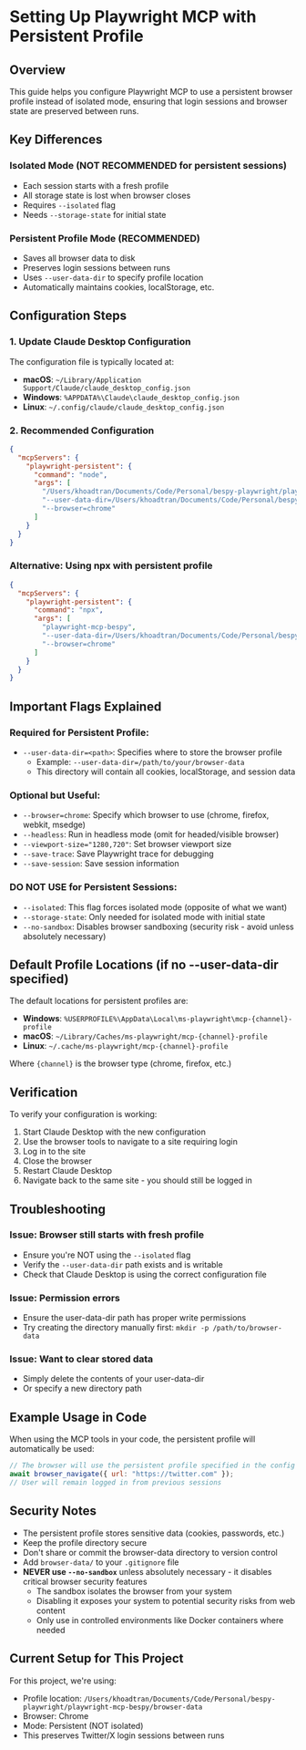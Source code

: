 # Setting Up Playwright MCP with Persistent Profile

## Overview
This guide helps you configure Playwright MCP to use a persistent browser profile instead of isolated mode, ensuring that login sessions and browser state are preserved between runs.

## Key Differences

### Isolated Mode (NOT RECOMMENDED for persistent sessions)
- Each session starts with a fresh profile
- All storage state is lost when browser closes
- Requires `--isolated` flag
- Needs `--storage-state` for initial state

### Persistent Profile Mode (RECOMMENDED)
- Saves all browser data to disk
- Preserves login sessions between runs
- Uses `--user-data-dir` to specify profile location
- Automatically maintains cookies, localStorage, etc.

## Configuration Steps

### 1. Update Claude Desktop Configuration

The configuration file is typically located at:
- **macOS**: `~/Library/Application Support/Claude/claude_desktop_config.json`
- **Windows**: `%APPDATA%\Claude\claude_desktop_config.json`
- **Linux**: `~/.config/claude/claude_desktop_config.json`

### 2. Recommended Configuration

```json
{
  "mcpServers": {
    "playwright-persistent": {
      "command": "node",
      "args": [
        "/Users/khoadtran/Documents/Code/Personal/bespy-playwright/playwright-mcp-bespy/cli.js",
        "--user-data-dir=/Users/khoadtran/Documents/Code/Personal/bespy-playwright/playwright-mcp-bespy/browser-data",
        "--browser=chrome"
      ]
    }
  }
}
```

### Alternative: Using npx with persistent profile
```json
{
  "mcpServers": {
    "playwright-persistent": {
      "command": "npx",
      "args": [
        "playwright-mcp-bespy",
        "--user-data-dir=/Users/khoadtran/Documents/Code/Personal/bespy-playwright/playwright-mcp-bespy/browser-data",
        "--browser=chrome"
      ]
    }
  }
}
```

## Important Flags Explained

### Required for Persistent Profile:
- `--user-data-dir=<path>`: Specifies where to store the browser profile
  - Example: `--user-data-dir=/path/to/your/browser-data`
  - This directory will contain all cookies, localStorage, and session data

### Optional but Useful:
- `--browser=chrome`: Specify which browser to use (chrome, firefox, webkit, msedge)
- `--headless`: Run in headless mode (omit for headed/visible browser)
- `--viewport-size="1280,720"`: Set browser viewport size
- `--save-trace`: Save Playwright trace for debugging
- `--save-session`: Save session information

### DO NOT USE for Persistent Sessions:
- `--isolated`: This flag forces isolated mode (opposite of what we want)
- `--storage-state`: Only needed for isolated mode with initial state
- `--no-sandbox`: Disables browser sandboxing (security risk - avoid unless absolutely necessary)

## Default Profile Locations (if no --user-data-dir specified)

The default locations for persistent profiles are:
- **Windows**: `%USERPROFILE%\AppData\Local\ms-playwright\mcp-{channel}-profile`
- **macOS**: `~/Library/Caches/ms-playwright/mcp-{channel}-profile`
- **Linux**: `~/.cache/ms-playwright/mcp-{channel}-profile`

Where `{channel}` is the browser type (chrome, firefox, etc.)

## Verification

To verify your configuration is working:

1. Start Claude Desktop with the new configuration
2. Use the browser tools to navigate to a site requiring login
3. Log in to the site
4. Close the browser
5. Restart Claude Desktop
6. Navigate back to the same site - you should still be logged in

## Troubleshooting

### Issue: Browser still starts with fresh profile
- Ensure you're NOT using the `--isolated` flag
- Verify the `--user-data-dir` path exists and is writable
- Check that Claude Desktop is using the correct configuration file

### Issue: Permission errors
- Ensure the user-data-dir path has proper write permissions
- Try creating the directory manually first: `mkdir -p /path/to/browser-data`

### Issue: Want to clear stored data
- Simply delete the contents of your user-data-dir
- Or specify a new directory path

## Example Usage in Code

When using the MCP tools in your code, the persistent profile will automatically be used:

```javascript
// The browser will use the persistent profile specified in the config
await browser_navigate({ url: "https://twitter.com" });
// User will remain logged in from previous sessions
```

## Security Notes

- The persistent profile stores sensitive data (cookies, passwords, etc.)
- Keep the profile directory secure
- Don't share or commit the browser-data directory to version control
- Add `browser-data/` to your `.gitignore` file
- **NEVER use `--no-sandbox`** unless absolutely necessary - it disables critical browser security features
  - The sandbox isolates the browser from your system
  - Disabling it exposes your system to potential security risks from web content
  - Only use in controlled environments like Docker containers where needed

## Current Setup for This Project

For this project, we're using:
- Profile location: `/Users/khoadtran/Documents/Code/Personal/bespy-playwright/playwright-mcp-bespy/browser-data`
- Browser: Chrome
- Mode: Persistent (NOT isolated)
- This preserves Twitter/X login sessions between runs
